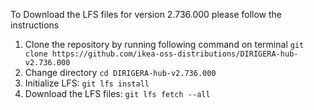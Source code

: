 To Download the LFS files for version 2.736.000 please follow the instructions

1. Clone the repository by running following command on terminal `git clone https://github.com/ikea-oss-distributions/DIRIGERA-hub-v2.736.000`
2. Change directory `cd DIRIGERA-hub-v2.736.000`
3. Initialize LFS: `git lfs install`
4. Download the LFS files: `git lfs fetch --all`
